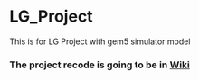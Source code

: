 # LG_Project
This is for LG Project with gem5 simulator model

### The project recode is going to be in [Wiki](https://github.com/shumin215/LG_Project/wiki)

